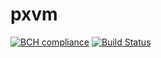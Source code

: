 # pxvm
[![BCH compliance](https://bettercodehub.com/edge/badge/AlexTEko/pxvm?branch=master)](https://bettercodehub.com/)
[![Build Status](https://travis-ci.org/AlexTEko/pxvm.svg?branch=master)](https://travis-ci.org/AlexTEko/pxvm)
